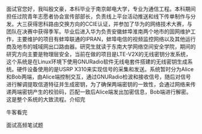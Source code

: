 面试官您好，我叫殷文豪，本科毕业于南京邮电大学，专业为通信工程。本科期间担任过院青年志愿者协会宣传部部长，负责线上平台活动推送和线下传单制作与分发。大三获得思科路由交换方向的CCIE认证，并参加了华为的网络技术大赛，与团队在决赛中获得季军。毕业后进入华为负责安徽蚌埠淮南两个地市的固网维护工作，主要维护的项目有蚌埠联通的IPRAN，蚌埠电信的视频监控网络以及其他运行商及地市的城域网出口路由器。研究生就读于东南大学网络空间安全学院，期间的研究方向主要是物理层安全，当前在做的项目是LTE-V2X的无线密钥分发系统，这个系统是在Linux环境下使用GNURadio软件无线电套件搭建的无线密钥生成系统。硬件设备使用的是USRP X310来实现信号的采集和发送。系统暂时分为Alice和Bob两端，由Alice端控制交互，通过GNURadio检波和接收信号，随后对信号进行解调提取信道特征并生成密钥，为了确保两端密钥的一致性，会通过网络来传递两端密钥产生的校验码，匹配一致后Alice端发出加密信息，Bob端进行解密。这是整个系统的大致流程。介绍完





牛客看完

面试高频笔试题